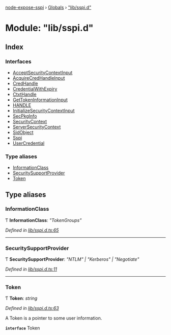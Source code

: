 [node-expose-sspi](../README.md) › [Globals](../globals.md) › ["lib/sspi.d"](_lib_sspi_d_.md)

# Module: "lib/sspi.d"

## Index

### Interfaces

* [AcceptSecurityContextInput](../interfaces/_lib_sspi_d_.acceptsecuritycontextinput.md)
* [AcquireCredHandleInput](../interfaces/_lib_sspi_d_.acquirecredhandleinput.md)
* [CredHandle](../interfaces/_lib_sspi_d_.credhandle.md)
* [CredentialWithExpiry](../interfaces/_lib_sspi_d_.credentialwithexpiry.md)
* [CtxtHandle](../interfaces/_lib_sspi_d_.ctxthandle.md)
* [GetTokenInformationInput](../interfaces/_lib_sspi_d_.gettokeninformationinput.md)
* [HANDLE](../interfaces/_lib_sspi_d_.handle.md)
* [InitializeSecurityContextInput](../interfaces/_lib_sspi_d_.initializesecuritycontextinput.md)
* [SecPkgInfo](../interfaces/_lib_sspi_d_.secpkginfo.md)
* [SecurityContext](../interfaces/_lib_sspi_d_.securitycontext.md)
* [ServerSecurityContext](../interfaces/_lib_sspi_d_.serversecuritycontext.md)
* [SidObject](../interfaces/_lib_sspi_d_.sidobject.md)
* [Sspi](../interfaces/_lib_sspi_d_.sspi.md)
* [UserCredential](../interfaces/_lib_sspi_d_.usercredential.md)

### Type aliases

* [InformationClass](_lib_sspi_d_.md#informationclass)
* [SecuritySupportProvider](_lib_sspi_d_.md#securitysupportprovider)
* [Token](_lib_sspi_d_.md#token)

## Type aliases

###  InformationClass

Ƭ **InformationClass**: *"TokenGroups"*

*Defined in [lib/sspi.d.ts:65](https://github.com/jlguenego/node-expose-sspi/blob/b543e6c/lib/sspi.d.ts#L65)*

___

###  SecuritySupportProvider

Ƭ **SecuritySupportProvider**: *"NTLM" | "Kerberos" | "Negotiate"*

*Defined in [lib/sspi.d.ts:11](https://github.com/jlguenego/node-expose-sspi/blob/b543e6c/lib/sspi.d.ts#L11)*

___

###  Token

Ƭ **Token**: *string*

*Defined in [lib/sspi.d.ts:63](https://github.com/jlguenego/node-expose-sspi/blob/b543e6c/lib/sspi.d.ts#L63)*

A Token is a pointer to some user information.

**`interface`** Token
